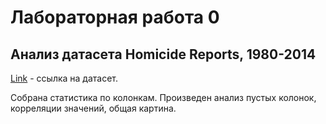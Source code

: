 # Лабораторная работа 0

## Анализ датасета Homicide Reports, 1980-2014

[Link](https://www.kaggle.com/datasets/murderaccountability/homicide-reports) - ссылка на датасет.

Собрана статистика по колонкам. Произведен анализ пустых колонок, корреляции значений, общая картина.